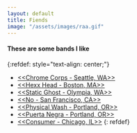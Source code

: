 ```yaml
---
layout: default
title: Fiends
image: "/assets/images/raa.gif"
---
```


#### These are some bands I like

{:refdef: style="text-align: center;"}
- [<<Chrome Corps - Seattle, WA>>](https://chromecorps.bandcamp.com/album/helmet-mounted-display-extended-version)
- [<<Hexx Head - Boston, MA>>](https://hexxhead.bandcamp.com/album/seabeds-cough)
- [<<Static Ghost - Olympia, WA>>](https://staticghost1.bandcamp.com/album/static-ghost-ep-2)
- [<<No - San Francisco, CA>>](https://onno.bandcamp.com/) 
- [<<Physical Wash - Portland, OR>>](https://oraculorecords.bandcamp.com/album/physical-death)
- [<<Puerta Negra - Portland, OR>>](https://oraculorecords.bandcamp.com/album/costo-humano)
- [<<Consumer - Chicago, IL>>](https://consumermp.bandcamp.com/)
{: refdef} 